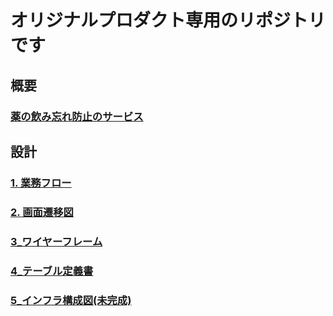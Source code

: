 # オリジナルプロダクト専用のリポジトリです

## 概要

### [薬の飲み忘れ防止のサービス](https://github.com/syotakokichi/original-product/blob/master/original-product/documents/%E6%A6%82%E8%A6%81.md)

## 設計

### [1. 業務フロー](https://github.com/syotakokichi/original-product/blob/master/original-product/design/1_%E6%A5%AD%E5%8B%99%E3%83%95%E3%83%AD%E3%83%BC.md)

### [2. 画面遷移図](https://github.com/syotakokichi/original-product/blob/master/original-product/design/2_%E7%94%BB%E9%9D%A2%E9%81%B7%E7%A7%BB%E5%9B%B3.md)

### [3_ワイヤーフレーム](https://github.com/syotakokichi/original-product/blob/master/original-product/design/3_%E3%83%AF%E3%82%A4%E3%83%A4%E3%83%BC%E3%83%95%E3%83%AC%E3%83%BC%E3%83%A0.md)

### [4_テーブル定義書](https://github.com/syotakokichi/original-product/blob/master/original-product/design/4_%E3%83%86%E3%83%BC%E3%83%96%E3%83%AB%E5%AE%9A%E7%BE%A9%E6%9B%B8.md)

### [5_インフラ構成図(未完成)](https://github.com/syotakokichi/original-product/blob/master/original-product/design/5_%E3%82%B7%E3%82%B9%E3%83%86%E3%83%A0%E6%A7%8B%E6%88%90%E5%9B%B3.md)
